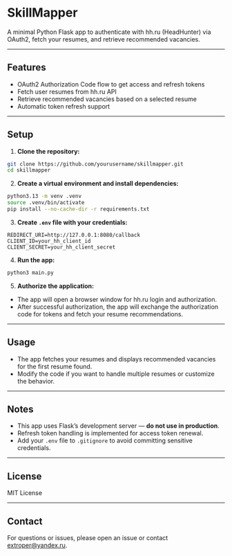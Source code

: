 # SkillMapper

A minimal Python Flask app to authenticate with hh.ru (HeadHunter) via OAuth2, fetch your resumes, and retrieve recommended vacancies.

---

## Features

- OAuth2 Authorization Code flow to get access and refresh tokens
- Fetch user resumes from hh.ru API
- Retrieve recommended vacancies based on a selected resume
- Automatic token refresh support

---

## Setup

1. **Clone the repository:**

```bash
git clone https://github.com/yourusername/skillmapper.git
cd skillmapper
````

2. **Create a virtual environment and install dependencies:**

```bash
python3.13 -m venv .venv
source .venv/bin/activate
pip install --no-cache-dir -r requirements.txt
```

3. **Create `.env` file with your credentials:**

```
REDIRECT_URI=http://127.0.0.1:8080/callback
CLIENT_ID=your_hh_client_id
CLIENT_SECRET=your_hh_client_secret
```

4. **Run the app:**

```bash
python3 main.py
```

5. **Authorize the application:**

* The app will open a browser window for hh.ru login and authorization.
* After successful authorization, the app will exchange the authorization code for tokens and fetch your resume recommendations.

---

## Usage

* The app fetches your resumes and displays recommended vacancies for the first resume found.
* Modify the code if you want to handle multiple resumes or customize the behavior.

---

## Notes

* This app uses Flask’s development server — **do not use in production**.
* Refresh token handling is implemented for access token renewal.
* Add your `.env` file to `.gitignore` to avoid committing sensitive credentials.

---

## License

MIT License

---

## Contact

For questions or issues, please open an issue or contact extroper@yandex.ru.

